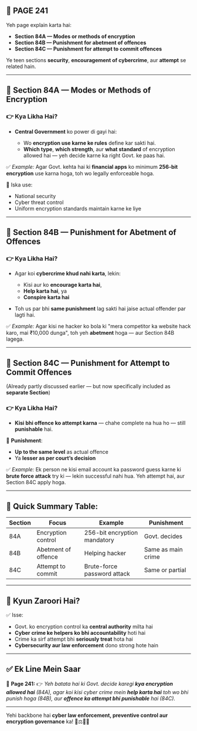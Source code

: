 ## 📄 **PAGE 241**

Yeh page explain karta hai:

* **Section 84A — Modes or methods of encryption**
* **Section 84B — Punishment for abetment of offences**
* **Section 84C — Punishment for attempt to commit offences**

Ye teen sections **security**, **encouragement of cybercrime**, aur **attempt** se related hain.

---

## 🔹 **Section 84A — Modes or Methods of Encryption**

### 👉 Kya Likha Hai?

* **Central Government** ko power di gayi hai:

  * Wo **encryption use karne ke rules** define kar sakti hai.
  * **Which type**, **which strength**, aur **what standard** of encryption allowed hai — yeh decide karne ka right Govt. ke paas hai.

✅ *Example:*
Agar Govt. kehta hai ki **financial apps** ko minimum **256-bit encryption** use karna hoga, toh wo legally enforceable hoga.

📌 Iska use:

* National security
* Cyber threat control
* Uniform encryption standards maintain karne ke liye

---

## 🔹 **Section 84B — Punishment for Abetment of Offences**

### 👉 Kya Likha Hai?

* Agar koi **cybercrime khud nahi karta**, lekin:

  * Kisi aur ko **encourage karta hai**,
  * **Help karta hai**, ya
  * **Conspire karta hai**
* Toh us par bhi **same punishment** lag sakti hai jaise actual offender par lagti hai.

✅ *Example:*
Agar kisi ne hacker ko bola ki "mera competitor ka website hack karo, mai ₹10,000 dunga", toh yeh **abetment** hoga — aur Section 84B lagega.

---

## 🔹 **Section 84C — Punishment for Attempt to Commit Offences**

(Already partly discussed earlier — but now specifically included as **separate Section**)

### 👉 Kya Likha Hai?

* **Kisi bhi offence ko attempt karna** — chahe complete na hua ho — still **punishable** hai.

📌 **Punishment**:

* **Up to the same level** as actual offence
* Ya **lesser as per court’s decision**

✅ *Example:*
Ek person ne kisi email account ka password guess karne ki **brute force attack** try ki — lekin successful nahi hua. Yeh attempt hai, aur Section 84C apply hoga.

---

## 🧩 **Quick Summary Table:**

| Section | Focus               | Example                      | Punishment         |
| ------- | ------------------- | ---------------------------- | ------------------ |
| 84A     | Encryption control  | 256-bit encryption mandatory | Govt. decides      |
| 84B     | Abetment of offence | Helping hacker               | Same as main crime |
| 84C     | Attempt to commit   | Brute-force password attack  | Same or partial    |

---

## 🔹 **Kyun Zaroori Hai?**

✅ Isse:

* Govt. ko encryption control ka **central authority** milta hai
* **Cyber crime ke helpers ko bhi accountability** hoti hai
* Crime ka sirf attempt bhi **seriously treat** hota hai
* **Cybersecurity aur law enforcement** dono strong hote hain

---

## ✅ **Ek Line Mein Saar**

📌 **Page 241:**
👉 *Yeh batata hai ki Govt. decide karegi **kya encryption allowed hai** (84A), agar koi kisi cyber crime mein **help karta hai** toh wo bhi punish hoga (84B), aur **offence ka attempt bhi punishable** hai (84C).*

---

Yehi backbone hai **cyber law enforcement, preventive control aur encryption governance** ka! 🔐⚖️🧑‍💻
